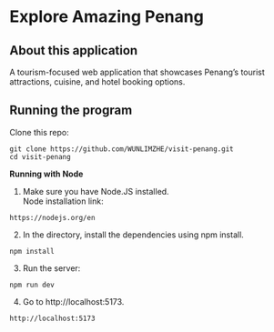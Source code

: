 # Explore Amazing Penang

About this application
-------------------------------------------------------
A tourism-focused web application that showcases Penang’s tourist attractions, cuisine, and hotel booking options.

Running the program
-------------------------------------------------------
Clone this repo:
```
git clone https://github.com/WUNLIMZHE/visit-penang.git
cd visit-penang
```
**Running with Node** <br/>
1. Make sure you have Node.JS installed.<br/>
Node installation link: <br/>
```
https://nodejs.org/en
```

2. In the directory, install the dependencies using npm install.<br/>
```
npm install
```

3. Run the server:<br/>
```
npm run dev
```

4. Go to http://localhost:5173.
```
http://localhost:5173
```